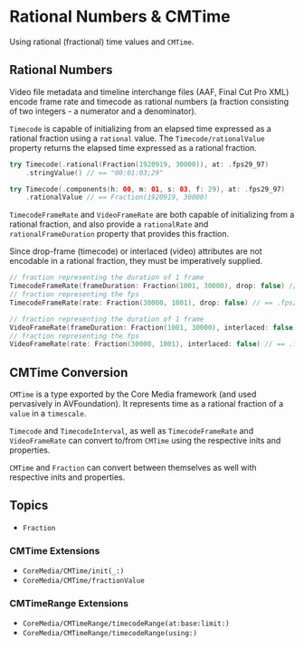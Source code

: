# Rational Numbers & CMTime

Using rational (fractional) time values and `CMTime`.

## Rational Numbers

Video file metadata and timeline interchange files (AAF, Final Cut Pro XML) encode frame rate and timecode as rational numbers (a fraction consisting of two integers - a numerator and a denominator).

``Timecode`` is capable of initializing from an elapsed time expressed as a rational fraction using a `rational` value. The ``Timecode/rationalValue`` property returns the elapsed time expressed as a rational fraction.

```swift
try Timecode(.rational(Fraction(1920919, 30000)), at: .fps29_97)
    .stringValue() // == "00:01:03;29"

try Timecode(.components(h: 00, m: 01, s: 03, f: 29), at: .fps29_97)
    .rationalValue // == Fraction(1920919, 30000)
```

``TimecodeFrameRate`` and ``VideoFrameRate`` are both capable of initializing from a rational fraction, and also provide a `rationalRate` and `rationalFrameDuration` property that provides this fraction.

Since drop-frame (timecode) or interlaced (video) attributes are not encodable in a rational fraction, they must be imperatively supplied.

```swift
// fraction representing the duration of 1 frame
TimecodeFrameRate(frameDuration: Fraction(1001, 30000), drop: false) // == .fps29_97
// fraction representing the fps
TimecodeFrameRate(rate: Fraction(30000, 1001), drop: false) // == .fps29_97

// fraction representing the duration of 1 frame
VideoFrameRate(frameDuration: Fraction(1001, 30000), interlaced: false) // == .fps29_97p
// fraction representing the fps
VideoFrameRate(rate: Fraction(30000, 1001), interlaced: false) // == .fps29_97p
```

## CMTime Conversion

`CMTime` is a type exported by the Core Media framework (and used pervasively in AVFoundation). It represents time as a rational fraction of a `value` in a `timescale`.

``Timecode`` and ``TimecodeInterval``, as well as ``TimecodeFrameRate`` and ``VideoFrameRate`` can convert to/from `CMTime` using the respective inits and properties.

`CMTime` and ``Fraction`` can convert between themselves as well with respective inits and properties.

## Topics

- ``Fraction``

### CMTime Extensions

- ``CoreMedia/CMTime/init(_:)``
- ``CoreMedia/CMTime/fractionValue``

### CMTimeRange Extensions

- ``CoreMedia/CMTimeRange/timecodeRange(at:base:limit:)``
- ``CoreMedia/CMTimeRange/timecodeRange(using:)``
